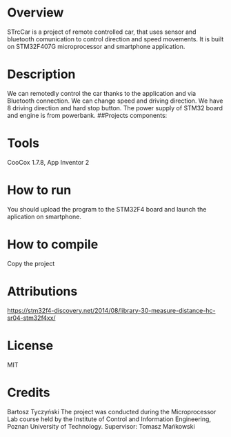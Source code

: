 # Overview 
STrcCar is a project of remote controlled car, that uses sensor and bluetooth comunication to control direction and speed movements. It is built on STM32F407G microprocessor and smartphone application.
# Description 
We can remotedly control the car thanks to the application and via Bluetooth connection. We can change speed and driving direction. We have 8 driving direction and hard stop button. The power supply  of STM32 board and engine is from powerbank. 
##Projects components:
# Tools 
CooCox 1.7.8,
App Inventor 2
# How to run 
You should upload the program to the STM32F4 board and launch the aplication on smartphone.
# How to compile 
Copy the project
# Attributions 
https://stm32f4-discovery.net/2014/08/library-30-measure-distance-hc-sr04-stm32f4xx/
# License 
MIT
# Credits 
Bartosz Tyczyński
The project was conducted during the Microprocessor Lab course held by the Institute of Control and Information Engineering, Poznan University of Technology.
Supervisor: Tomasz Mańkowski
